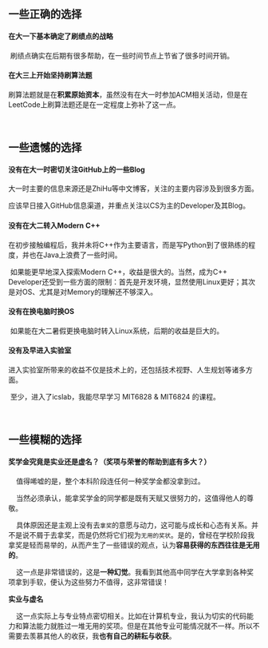 ## 一些正确的选择

#### 在大一下基本确定了刷绩点的战略

​    刷绩点确实在后期有很多帮助，在一些时间节点上节省了很多时间开销。

#### 在大三上开始坚持刷算法题

​    刷算法题就是在**积累原始资本**，虽然没有在大一时参加ACM相关活动，但是在LeetCode上刷算法题还是在一定程度上弥补了这一点。

    

## 一些遗憾的选择

#### 没有在大一时密切关注GitHub上的一些Blog

​    大一时主要的信息来源还是ZhiHu等中文博客，关注的主要内容涉及到很多方面。

​    应该早日接入GitHub信息渠道，并重点关注以CS为主的Developer及其Blog。

#### 没有在大二转入Modern C++

​    在初步接触编程后，我并未将C++作为主要语言，而是写Python到了很熟练的程度，并也在Java上浪费了一些时间。

​    如果能更早地深入探索Modern C++，收益是很大的。当然，成为C++ Developer还受到一些方面的限制：首先是开发环境，显然使用Linux更好；其次是对OS、尤其是对Memory的理解还不够深入。

#### 没有在换电脑时换OS

​    如果能在大二暑假更换电脑时转入Linux系统，后期的收益是巨大的。

#### 没有及早进入实验室

​    进入实验室所带来的收益不仅是技术上的，还包括技术视野、人生规划等诸多方面。

​    至少，进入了icslab，我能尽早学习 MIT6828 & MIT6824 的课程。

    

## 一些模糊的选择

#### 奖学金究竟是实业还是虚名？（奖项与荣誉的帮助到底有多大？）

    值得唏嘘的是，整个本科阶段连任何一种奖学金都没拿到过。

    当然必须承认，能拿奖学金的同学都是既有天赋又很努力的，这值得他人的尊敬。

    具体原因还是主观上没有去`拿奖`的意愿与动力，这可能与成长和心态有关系。并不是说不屑于去拿奖，而是仍然将它们视为`无用的奖状`。是的，曾经在学校阶段我拿奖是轻而易举的，从而产生了一些错误的观点，认为**容易获得的东西往往是无用的**。

    这一点是非常错误的，这是**一种幻觉**。我看到其他高中同学在大学拿到各种奖项拿到手软，便认为这些努力不值得，这非常错误！

**实业与虚名**

    这一点实际上与专业特点密切相关。比如在计算机专业，我认为切实的代码能力和算法能力就胜过一堆无用的奖项。但是在其他专业可能情况就不一样。所以不需要去羡慕其他人的收获，我**也有自己的耕耘与收获**。


